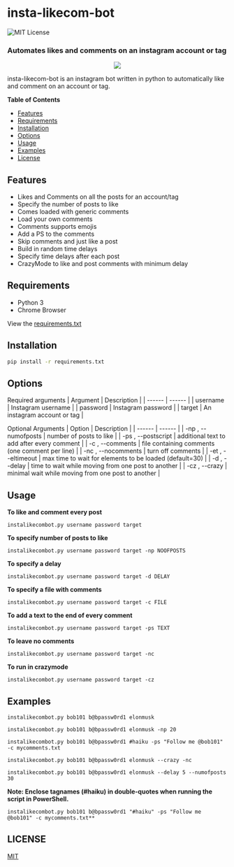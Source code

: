 # insta-likecom-bot
![MIT License](https://img.shields.io/github/license/shine-jayakumar/Covid19-Exploratory-Analysis-With-SQL)

### Automates likes and comments on an instagram account or tag

<p align="center">
<img src="https://github.com/shine-jayakumar/insta-likecom-bot/blob/master/instalikecombot.png"/>
</p>

insta-likecom-bot is an instagram bot written in python to automatically like and comment on an account or tag.

**Table of Contents**
- [Features](#Features "Features")
- [Requirements](#Requirements "Requirements")
- [Installation](#Installation "Installation")
- [Options](#Options "Options")
- [Usage](#Usage "Usage")
- [Examples](#Examples "Examples")
- [License](#LICENSE "License")

## Features
- Likes and Comments on all the posts for an account/tag
- Specify the number of posts to like
- Comes loaded with generic comments
- Load your own comments
- Comments supports emojis
- Add a PS to the comments
- Skip comments and just like a post
- Build in random time delays
- Specify time delays after each post
- CrazyMode to like and post comments with minimum delay

## Requirements
- Python 3
- Chrome Browser

View the [requirements.txt](https://github.com/shine-jayakumar/insta-likecom-bot/blob/master/requirements.txt)

## Installation
```sh
pip install -r requirements.txt
```
## Options
Required arguments
| Argument | Description |
| ------ | ------ |
| username | Instagram username |
| password | Instagram password |
| target | An instagram account or tag |

Optional Arguments
| Option | Description |
| ------ | ------ |
| -np , --numofposts | number of posts to like |
| -ps , --postscript |  additional text to add after every comment |
| -c , --comments | file containing comments (one comment per line) |
| -nc , --nocomments | turn off comments |
| -et , --eltimeout | max time to wait for elements to be loaded (default=30) |
| -d , --delay | time to wait while moving from one post to another |
| -cz , --crazy | minimal wait while moving from one post to another |

## Usage
**To like and comment every post**
```
instalikecombot.py username password target
```
    
**To specify number of posts to like**
```
instalikecombot.py username password target -np NOOFPOSTS
```
    
**To specify a delay**
```
instalikecombot.py username password target -d DELAY
```

**To specify a file with comments**
```
instalikecombot.py username password target -c FILE
```

**To add a text to the end of every comment**
```
instalikecombot.py username password target -ps TEXT
```

**To leave no comments**
```
instalikecombot.py username password target -nc
```

**To run in crazymode**
```
instalikecombot.py username password target -cz
```

## Examples
```
instalikecombot.py bob101 b@bpassw0rd1 elonmusk
```
```
instalikecombot.py bob101 b@bpassw0rd1 elonmusk -np 20
```
```
instalikecombot.py bob101 b@bpassw0rd1 #haiku -ps "Follow me @bob101" -c mycomments.txt
```
```
instalikecombot.py bob101 b@bpassw0rd1 elonmusk --crazy -nc
```
```
instalikecombot.py bob101 b@bpassw0rd1 elonmusk --delay 5 --numofposts 30
```
**Note: Enclose tagnames (#haiku) in double-quotes when running the script in PowerShell.**
```
instalikecombot.py bob101 b@bpassw0rd1 "#haiku" -ps "Follow me @bob101" -c mycomments.txt**
```
## LICENSE
[MIT](https://github.com/shine-jayakumar/insta-likecom-bot/blob/master/LICENSE)
